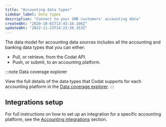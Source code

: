 ```yaml
---
title: "Accounting data types"
sidebar_label: Data types
description: "Connect to your SMB customers' accounting data"
createdAt: "2020-10-01T13:43:16.106Z"
updatedAt: "2022-11-23T14:23:56.353Z"
---
```


The data model for accounting data sources includes all the accounting and banking data types that you can either:

- Pull, or retrieve, from the Codat API.
- Push, or submit, to an accounting platform.

:::note Data coverage explorer

View the full details of the data types that Codat supports for each accounting platform in the <a className="external" href="https://knowledge.codat.io/supported-features/accounting?view=tab-by-data-type" target="_blank">Data coverage explorer</a>.
:::

## Integrations setup

For full instructions on how to set up an integration for a specific accounting platform, see the [Accounting integrations](/accounting/overview) section.
